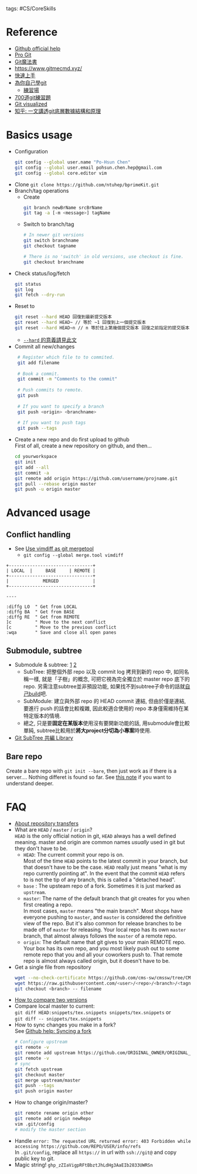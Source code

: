 tags: #CS/CoreSkills 

# Reference 

* [Github official help](https://help.github.com/en)
* [Pro Git](https://git-scm.com/book)
* [Git魔法書](http://www-cs-students.stanford.edu/~blynn/gitmagic/intl/zh_tw/)
* https://www.gitmecmd.xyz/
* [快速上手](https://zlargon.gitbooks.io/git-tutorial/content/)
* [為你自己學git](https://gitbook.tw/)
    * [練習場](https://gitbook.tw/playground)
* [700道git練習題](https://hackmd.io/6cgdNTXCS4O9COMTCGW5jA?view)
* [Git visualized](https://dev.to/lydiahallie/cs-visualized-useful-git-commands-37p1)
* [知乎: 一文講透git底層數據結構和原理](https://zhuanlan.zhihu.com/p/296780372)

# Basics usage

* Configuration
    ```bash
    git config --global user.name "Po-Hsun Chen"
    git config --global user.email pohsun.chen.hep@gmail.com
    git config --global core.editor vim
    ```
* Clone
    `git clone https://github.com/ntuhep/bprimeKit.git`
* Branch/tag operations
    * Create
        ```bash
        git branch newBrName srcBrName
        git tag -a [-m <message>] tagName
        ```
    * Switch to branch/tag
        ```bash
        # In newer git versions
        git switch branchname
        git checkout tagname
        
        # There is no 'switch' in old versions, use checkout is fine.
        git checkout branchname
        ```
* Check status/log/fetch
    ```bash
    git status
    git log
    git fetch --dry-run
    ```
* Reset to 
    ```bash
    git reset --hard HEAD 回復到最新提交版本
    git reset --hard HEAD~ // 等於 ~1 回復到上一個提交版本
    git reset --hard HEAD~n // n 等於往上第幾個提交版本 回復之前指定的提交版本
    ```
    * [`--hard` 的意義請見此文](https://gitbook.tw/chapters/using-git/reset-commit.html)
* Commit all new/changes
   ```bash
    # Register which file to to commited.
    git add filename
    
    # Book a commit.
    git commit -m "Comments to the commit"
    
    # Push commits to remote.
    git push
    
    # If you want to specify a branch
    git push <origin> <branchname>
    
    # If you want to push tags
    git push --tags
    ```
*   Create a new repo and do first upload to github  
    First of all, create a new repository on github, and then...
    ```bash
    cd yourworkspace
    git init
    git add --all
    git commit -a
    git remote add origin https://github.com/username/projname.git
    git pull --rebase origin master
    git push -u origin master
    ```

# Advanced usage

## Conflict handling  
    
* See [Use vimdiff as git mergetool](https://www.rosipov.com/blog/use-vimdiff-as-git-mergetool/)
    * `git config --global merge.tool vimdiff`

```
+--------------------------------+
| LOCAL  |     BASE     | REMOTE |
+--------------------------------+
|             MERGED             |
+--------------------------------+

----

:diffg LO  " Get from LOCAL
:diffg BA  " Get from BASE
:diffg RE  " Get from REMOTE
]c         " Move to the next conflict
[c         " Move to the previous conflict
:wqa       " Save and close all open panes
```
    
## Submodule, subtree
    
* Submodule & subtree: [1](https://blog.puckwang.com/post/2020/git-submodule-vs-subtree/) [2](https://whchi.github.io/posts/difference-between-subtree-and-submodule/)
    * SubTree: 把整個外部 repo 以及 commit log 拷貝到新的 repo 中, 如同名稱一樣, 就是「子樹」的概念, 可把它視為完全獨立於 master repo 底下的 repo. 另需注意subtree並非預設功能, 如果找不到subtree子命令的話就[自己build](https://github.com/git/git/tree/master/contrib/subtree)吧.
    * SubModule: 建立與外部 repo 的 HEAD commit 連結, 但由於僅是連結, 要進行 push 的話會比較複雜, 因此較適合使用的 repo 本身僅需維持在某特定版本的情境.
    * 總之, 只是要**固定在某版本**使用沒有要開新功能的話, 用submodule會比較單純, subtree比較用於**將大project分切為小專案**時使用.
* [Git SubTree 共編 Library](http://yutin.logdown.com/posts/188306-git-subtree-total-addendum-library)

## Bare repo

Create a bare repo with `git init --bare`, then just work as if there is a server.... Nothing differet is found so far. See [this note](https://hackmd.io/@hbdoy/BJz0V5tv8) if you want to understand deeper.

# FAQ

* [About repository transfers](https://help.github.com/articles/about-repository-transfers/)
* What are `HEAD` / `master` / `origin`?  
    `HEAD` is the only official notion in git, `HEAD` always has a well defined meaning. master and origin are common names *usually* used in git but they don't have to be.
    * `HEAD`:
        The current commit your repo is on.  
        Most of the time `HEAD` points to the latest commit in your branch, but that doesn't have to be the case. `HEAD` really just means "what is my repo currently pointing at". In the event that the commit `HEAD` refers to is not the tip of any branch, this is called a "detached head".
    * `base` : The upsteam repo of a fork. Sometimes it is just marked as `upstream`.
    * `master`: The name of the default branch that git creates for you when first creating a repo.  
        In most cases, `master` means "the main branch". Most shops have everyone pushing to `master`, and `master` is considered the definitive view of the repo. But it's also common for release branches to be made off of `master` for releasing. Your local repo has its own `master` branch, that almost always follows the `master` of a remote repo.
    * `origin`: The default name that git gives to your main REMOTE repo.  
        Your box has its own repo, and you most likely push out to some remote repo that you and all your coworkers push to. That remote repo is almost always called origin, but it doesn't have to be.
* Get a single file from repository
    ```bash
    wget --no-check-certificate https://github.com/cms-sw/cmssw/tree/CMSSW_5_3_X/GeneratorInterface/ExternalDecays/data/Bd_Kstarmumu_Kpi.dec
    wget https://raw.githubusercontent.com/<user>/<repo>/<branch>/<tagname/><filename>
    git checkout <branch> -- filename
    ```
* [How to compare two versions](https://help.github.com/articles/comparing-commits-across-time/)
*   Compare local master to current:  
    `git diff HEAD:snippets/tex.snippets snippets/tex.snippets` or  
    `git diff -- snippets/tex.snippets`
* How to sync changes you make in a fork?  
    See [Github help: Syncing a fork](https://help.github.com/articles/syncing-a-fork/)
    ```bash
    # Configure upstream
    git remote -v
    git remote add upstream https://github.com/ORIGINAL_OWNER/ORIGINAL_REPO.git
    git remote -v 
    # sync
    git fetch upstream
    git checkout master
    git merge upstream/master
    git push --tags
    git push origin master
    ```
* How to change origin/master?
    ```bash
    git remote rename origin other
    git remote add origin newRepo
    vim .git/config
    # modify the master section
    ```
* Handle `error: The requested URL returned error: 403 Forbidden while accessing https://github.com/REPO/USER/info/refs`  
    In `.git/config`, replace all `https://` in url with `ssh://git@` and copy public key to git.   
* Magic string! `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`